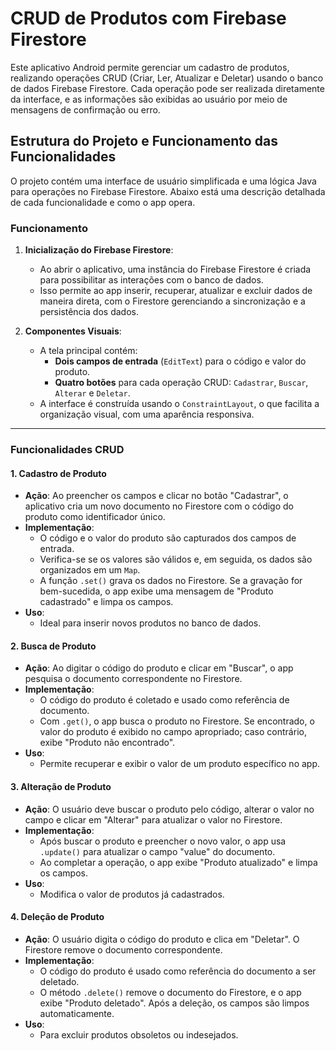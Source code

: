 # CRUD de Produtos com Firebase Firestore

Este aplicativo Android permite gerenciar um cadastro de produtos, realizando operações CRUD (Criar, Ler, Atualizar e Deletar) usando o banco de dados Firebase Firestore. Cada operação pode ser realizada diretamente da interface, e as informações são exibidas ao usuário por meio de mensagens de confirmação ou erro.

## Estrutura do Projeto e Funcionamento das Funcionalidades

O projeto contém uma interface de usuário simplificada e uma lógica Java para operações no Firebase Firestore. Abaixo está uma descrição detalhada de cada funcionalidade e como o app opera.

### Funcionamento

1. **Inicialização do Firebase Firestore**: 
   - Ao abrir o aplicativo, uma instância do Firebase Firestore é criada para possibilitar as interações com o banco de dados. 
   - Isso permite ao app inserir, recuperar, atualizar e excluir dados de maneira direta, com o Firestore gerenciando a sincronização e a persistência dos dados.

2. **Componentes Visuais**:
   - A tela principal contém:
     - **Dois campos de entrada** (`EditText`) para o código e valor do produto.
     - **Quatro botões** para cada operação CRUD: `Cadastrar`, `Buscar`, `Alterar` e `Deletar`.
   - A interface é construída usando o `ConstraintLayout`, o que facilita a organização visual, com uma aparência responsiva.
---
### Funcionalidades CRUD

#### 1. Cadastro de Produto
   - **Ação**: Ao preencher os campos e clicar no botão "Cadastrar", o aplicativo cria um novo documento no Firestore com o código do produto como identificador único.
   - **Implementação**: 
     - O código e o valor do produto são capturados dos campos de entrada.
     - Verifica-se se os valores são válidos e, em seguida, os dados são organizados em um `Map`.
     - A função `.set()` grava os dados no Firestore. Se a gravação for bem-sucedida, o app exibe uma mensagem de "Produto cadastrado" e limpa os campos.
   - **Uso**:
     - Ideal para inserir novos produtos no banco de dados.

#### 2. Busca de Produto
   - **Ação**: Ao digitar o código do produto e clicar em "Buscar", o app pesquisa o documento correspondente no Firestore.
   - **Implementação**:
     - O código do produto é coletado e usado como referência de documento.
     - Com `.get()`, o app busca o produto no Firestore. Se encontrado, o valor do produto é exibido no campo apropriado; caso contrário, exibe "Produto não encontrado".
   - **Uso**:
     - Permite recuperar e exibir o valor de um produto específico no app.

#### 3. Alteração de Produto
   - **Ação**: O usuário deve buscar o produto pelo código, alterar o valor no campo e clicar em "Alterar" para atualizar o valor no Firestore.
   - **Implementação**:
     - Após buscar o produto e preencher o novo valor, o app usa `.update()` para atualizar o campo "value" do documento.
     - Ao completar a operação, o app exibe "Produto atualizado" e limpa os campos.
   - **Uso**:
     - Modifica o valor de produtos já cadastrados.

#### 4. Deleção de Produto
   - **Ação**: O usuário digita o código do produto e clica em "Deletar". O Firestore remove o documento correspondente.
   - **Implementação**:
     - O código do produto é usado como referência do documento a ser deletado.
     - O método `.delete()` remove o documento do Firestore, e o app exibe "Produto deletado". Após a deleção, os campos são limpos automaticamente.
   - **Uso**:
     - Para excluir produtos obsoletos ou indesejados.
